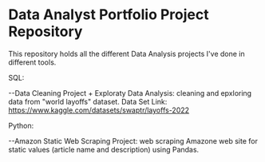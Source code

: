 # Data Analyst Portfolio Project Repository

This repository holds all the different Data Analysis projects I've done in different tools.

SQL:

--Data Cleaning Project + Exploraty Data Analysis: cleaning and epxloring data from "world layoffs" dataset.
Data Set Link: https://www.kaggle.com/datasets/swaptr/layoffs-2022

Python:

--Amazon Static Web Scraping Project: web scraping Amazone web site for static values (article name and description) using Pandas.
